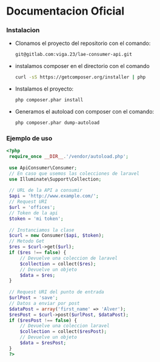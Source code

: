 # Documentacion Oficial
### Instalacion
- Clonamos el proyecto del repositorio con el comando:

    ```sh
    git@gitlab.com:viga.23/lae-consumer-api.git
    ```
- instalamos composer en el directorio con el comando

    ```sh
    curl -sS https://getcomposer.org/installer | php
    ```
- Instalamos el proyecto:

    ```sh
    php composer.phar install
    ```
- Generamos el autoload con composer con el comando:

    ```sh
    php composer.phar dump-autoload
    ```
    
### Ejemplo de uso

   ```php
   <?php
	require_once __DIR__.'/vendor/autoload.php';
	
	use ApiConsumer\Consumer;
	// En caso que usemos las colecciones de laravel
	use Illuminate\Support\Collection;
	
	// URL de la API a consumir
	$api = 'http://www.example.com/';
	// Request URI
	$url = 'offices';
	// Token de la api
    $token = 'mi token';
    
    // Instanciamos la clase
    $curl = new Consumer($api, $token);
	// Metodo Get
    $res = $curl->get($url);
    if ($res !== false) {
    	// Devuelve una coleccion de laravel
    	$collection = collect($res);
    	// Devuelve un objeto
    	$data = $res;
    }
    
    // Request URI del punto de entrada
    $urlPost = 'save';
    // Datos a enviar por post
    $dataPost = array('first_name' => 'Alver');
    $resPost = $curl->post($urlPost, $dataPost);
    if ($resPost !== false) {
    	// Devuelve una coleccion laravel
    	$collection = collect($resPost);
    	// Devuelve un objeto
    	$data = $resPost;
    }
	?>